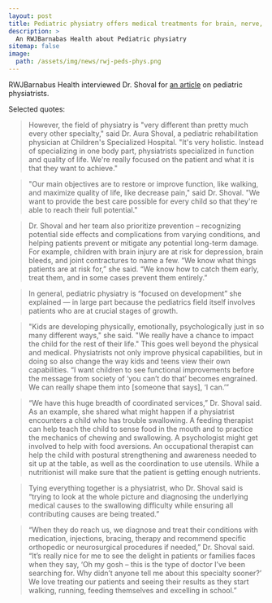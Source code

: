 ```yaml
---
layout: post
title: Pediatric physiatry offers medical treatments for brain, nerve, muscle and bone conditions
description: >
  An RWJBarnabas Health about Pediatric physiatry
sitemap: false
image:
  path: /assets/img/news/rwj-peds-phys.png
---
```


RWJBarnabus Health interviewed Dr. Shoval for [an
article](https://www.mycentraljersey.com/story/sponsor-story/rwj-barnabas/2018/10/25/pediatric-physiatry-offers-medical-treatments-brain-nerve-muscle-and-bone-conditions/1697073002/)
on pediatric physiatrists.

Selected quotes:

> However, the field of physiatry is "very different than pretty much every other specialty," said Dr. Aura Shoval, a pediatric rehabilitation physician at Children's Specialized Hospital. "It's very holistic. Instead of specializing in one body part, physiatrists specialized in function and quality of life. We're really focused on the patient and what it is that they want to achieve."

> "Our main objectives are to restore or improve function, like walking, and maximize quality of life, like decrease pain," said Dr. Shoval. "We want to provide the best care possible for every child so that they're able to reach their full potential."

> Dr. Shoval and her team also prioritize prevention – recognizing potential side effects and complications from varying conditions, and helping patients prevent or mitigate any potential long-term damage. For example, children with brain injury are at risk for depression, brain bleeds, and joint contractures to name a few. “We know what things patients are at risk for,” she said. “We know how to catch them early, treat them, and in some cases prevent them entirely.”

> In general, pediatric physiatry is “focused on development” she explained — in large part because the pediatrics field itself involves patients who are at crucial stages of growth.

> "Kids are developing physically, emotionally, psychologically just in so many different ways," she said. "We really have a chance to impact the child for the rest of their life." This goes well beyond the physical and medical. Physiatrists not only improve physical capabilities, but in doing so also change the way kids and teens view their own capabilities. “I want children to see functional improvements before the message from society of ‘you can’t do that’ becomes engrained. We can really shape them into [someone that says], ‘I can.’”

> “We have this huge breadth of coordinated services,” Dr. Shoval said. As an example, she shared what might happen if a physiatrist encounters a child who has trouble swallowing. A feeding therapist can help teach the child to sense food in the mouth and to practice the mechanics of chewing and swallowing. A psychologist might get involved to help with food aversions. An occupational therapist can help the child with postural strengthening and awareness needed to sit up at the table, as well as the coordination to use utensils. While a nutritionist will make sure that the patient is getting enough nutrients.

> Tying everything together is a physiatrist, who Dr. Shoval said is “trying to look at the whole picture and diagnosing the underlying medical causes to the swallowing difficulty while ensuring all contributing causes are being treated.”

> “When they do reach us, we diagnose and treat their conditions with medication, injections, bracing, therapy and recommend specific orthopedic or neurosurgical procedures if needed,” Dr. Shoval said. “It’s really nice for me to see the delight in patients or families faces when they say, ‘Oh my gosh – this is the type of doctor I’ve been searching for. Why didn’t anyone tell me about this specialty sooner?’ We love treating our patients and seeing their results as they start walking, running, feeding themselves and excelling in school.”